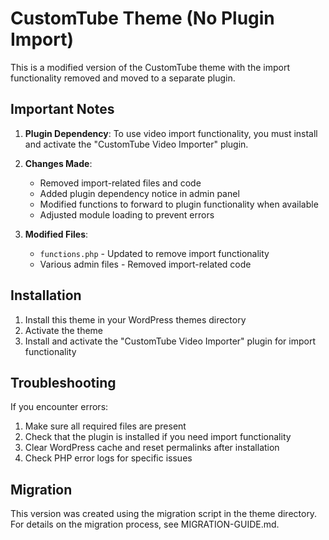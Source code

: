 # CustomTube Theme (No Plugin Import)

This is a modified version of the CustomTube theme with the import functionality removed and moved to a separate plugin.

## Important Notes

1. **Plugin Dependency**: To use video import functionality, you must install and activate the "CustomTube Video Importer" plugin.

2. **Changes Made**:
   - Removed import-related files and code
   - Added plugin dependency notice in admin panel
   - Modified functions to forward to plugin functionality when available
   - Adjusted module loading to prevent errors

3. **Modified Files**:
   - `functions.php` - Updated to remove import functionality
   - Various admin files - Removed import-related code

## Installation

1. Install this theme in your WordPress themes directory
2. Activate the theme
3. Install and activate the "CustomTube Video Importer" plugin for import functionality

## Troubleshooting

If you encounter errors:

1. Make sure all required files are present
2. Check that the plugin is installed if you need import functionality
3. Clear WordPress cache and reset permalinks after installation
4. Check PHP error logs for specific issues

## Migration

This version was created using the migration script in the theme directory. For details on the migration process, see MIGRATION-GUIDE.md.